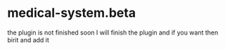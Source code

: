 # medical-system.beta
the plugin is not finished soon I will finish the plugin and if you want then birit and add it
